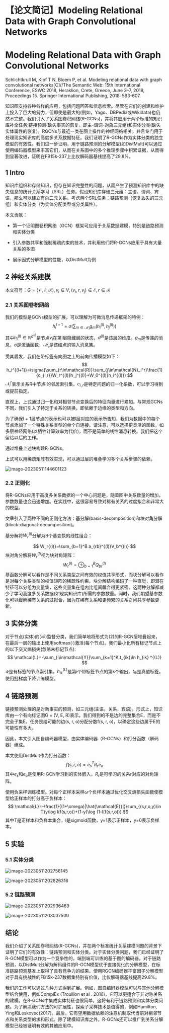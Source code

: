 # 【论文简记】Modeling Relational Data with Graph Convolutional Networks


# Modeling Relational Data with Graph Convolutional Networks

Schlichtkrull M, Kipf T N, Bloem P, et al. Modeling relational data with graph convolutional networks[C]//The Semantic Web: 15th International Conference, ESWC 2018, Heraklion, Crete, Greece, June 3–7, 2018, Proceedings 15. Springer International Publishing, 2018: 593-607.

知识图支持各种各样的应用，包括问题回答和信息检索。尽管在它们的创建和维护上投入了巨大的努力，但即使是最大的(例如，Yago、DBPedia或Wikidata)也仍然不完整。我们引入了关系图卷积网络(R-GCNs)，并将其应用于两个标准的知识库补全任务:链接预测(缺失事实的恢复，即主-谓词-对象三元组)和实体分类(缺失实体属性的恢复)。RGCNs与最近一类在图上操作的神经网络相关，并且专门用于处理现实知识库的高度多关系数据特征。我们证明了R-GCNs作为实体分类的独立模型的有效性。我们进一步证明，用于链路预测的分解模型(如DistMult)可以通过使用编码器模型来丰富它们，从而在关系图中的多个推理步骤中积累证据，从而得到显著改进，证明在FB15k-237上比仅解码器基线提高了29.8%。

## 1 Intro

知识库组织和存储知识，但存在知识完整性的问题，从而产生了预测知识库中的缺失信息的统计关系学习（SRL）任务。假设知识库存储三元组：主语、谓词、宾语，那么可以建立有向二元关系。考虑两个SRL任务：链路预测（恢复丢失的三元组）和实体分类（为实体分配类型或分类属性）。

本文贡献：

- 第一个证明图卷积网络（GCN）框架可应用于关系数据建模，特别是链路预测和实体分类

- 引入参数共享和强制稀疏约束的技术，并利用他们将R-GCNs应用于具有大量关系的多图
- 展示因式分解模型的性能，以DistMult为例

## 2 神经关系建模

本文符号：$G=(\mathcal{V,E,R}), v_i\in V, (v_i, r,v_j)\in \mathcal{E},r\in\mathcal{R}$

### 2.1 关系图卷积网络

我们的模型是GCNs模型的扩展，可以理解为可微消息传递框架的特例：
$$
h_i^{l+1}=\sigma(\sum_{m\in\mathcal{M}_i}g_m(h_i^{(l)},h_j^{(l)}))
$$
其中$h_i^{(l)}\in\mathbb{R}^{d^{(l)}}$是节点$v_i$在第i层隐藏层的状态，$d^{(l)}$是该层的维度。$g_m$是传递的消息，$\sigma$是激活函数，$\mathcal{M}_i$是该结点的输入消息集。

受其启发，我们在带标签有向图之上的前向传播模型如下：
$$
h_i^{(l+1)}=\sigma(\sum_{r\in\mathcal{R}}\sum_{j\in\mathcal{N}_i^r}\frac{1}{c_{i,r}}W_r^{(l)}h_j^{(l)}+W_0^{(l)}h_i^{(l)})
$$
$\mathcal{N}_i^r$表示关系R中节点i的邻居索引集，$c_{i,r}$是特定问题的归一化系数，可以学习得到或提前指定。

直观上，上式通过归一化和对相邻节点变换后的特征向量进行累加。与常规GCNs不同，我们引入了特定于关系的转换，即依赖于边缘的类型和方向。

为了确保l + 1层节点的表示也可以被l层对应的表示所告知，我们为数据中的每个节点添加了一个特殊关系类型的单个自连接。请注意，可以选择更灵活的函数，如多层神经网络(以牺牲计算效率为代价)，而不是简单的线性消息转换。我们把这个留给以后的工作。

通过堆叠上述块构建R-GCNs。

上式可以用稀疏矩阵有效实现，可以通过层的堆叠学习多个关系步骤的依赖。

![image-20230511144601123](https://cdn.jsdelivr.net/gh/Catigeart/imgHost/img/dl/image-20230511144601123.png)

### 2.2 正则化

将R-GCNs应用于高度多关系数据的一个中心问题是，随着图中关系数量的增加，参数数量也会迅速增加。在实践中，这很容易导致对稀有关系的过度拟合和非常大的模型。

文章引入了两种不同的正则化方法：基分解(basis-decomposition)和块对角分解(block-diagonal-decomposition)。

基分解将$W_r^{(l)}$分解为B个基变换的线性组合：

$$
W_r{(l)}=\sum_{b=1}^B a_{rb}^{(l)}V_b^{(l)}
$$
块对角分解将$W_r^{(l)}$视为块对角矩阵：
$$
W_r^{(l)}=\oplus_{b=1}^B Q_{br}^{(l)}
$$
基函数分解可以看作是不同关系类型之间有效的权值共享形式，而块分解可以看作是对每个关系类型的权值矩阵的稀疏性约束。块分解结构编码了一种直觉，即潜在特征可以分组为变量集，这些变量集在组内比组间耦合得更紧密。这两种分解都减少了学习高度多关系数据(如现实知识库)所需的参数数量。同时，我们期望基参数化可以缓解稀有关系的过拟合，因为在稀有关系和更频繁的关系之间共享参数更新。

## 3 实体分类

对于节点(实体)的(半)监督分类，我们简单地将形式为(2)的R-GCN层堆叠起来，在最后一层的输出上使用softmax(·)激活(每个节点)。我们最小化所有标记节点上的以下交叉熵损失(忽略未标记节点):
$$
\mathcal{L}=-\sum_{i\in\mathcal{Y}}\sum_{k=1}^K t_{ik}\ln h_{ik} ^{(L)}
$$
$\mathcal{Y}$是有标签的节点索引集，$h_{ik}^{(L)}$是第i个带标签节点的第k个输出，$t_{ik}$是真值标签。使用批梯度下降训练模型。

## 4 链路预测

链接预测处理的是对新事实的预测，如三元组(主语，关系，宾语)。形式上，知识库由一个有向标记图G = (V, E, R)表示。我们得到的不是边的完整集合E，而是不完全子集E。任务是给可能的边(s, r, o)分配分数f(s, r, o)，以确定这些边属于E的可能性有多大。

因此，本文引入图自编码器模型，由实体编码器（R-GCNs）和打分函数（解码器）组成。

本文使用DistMult作为打分函数：
$$
f(s,r,o)=e_s^TR_re_o
$$
其中$e_s$和$e_o$是使用R-GCN学习到的实体嵌入，$R_r$是可学习的关系r对应的对角矩阵。

使用负采样训练模型。对每个正样本采样$\omega$个负样本通过优化交叉熵损失函数使模型给正样本的打分高于负样本：
$$
\mathcal{L}=-\frac{1}{(1+\omega)|\hat{\mathcal{E}}|}\sum_{(s,r,o,y)\in T}y\log l(f(s,r,o))+(1-y)\log (1-l(f(s,r,o)))
$$
其中T是正样本和负样本集合，l是sigmoid函数，y=1表示正样本，y=0表示负样本。

## 5 实验

### 5.1 实体分类

![image-20230511202756145](https://cdn.jsdelivr.net/gh/Catigeart/imgHost/img/dl/image-20230511202756145.png)

![image-20230511202826316](https://cdn.jsdelivr.net/gh/Catigeart/imgHost/img/dl/image-20230511202826316.png)

### 5.2 链路预测

![image-20230511202936469](https://cdn.jsdelivr.net/gh/Catigeart/imgHost/img/dl/image-20230511202936469.png)

![image-20230511203037500](https://cdn.jsdelivr.net/gh/Catigeart/imgHost/img/dl/image-20230511203037500.png)

## 结论

我们介绍了关系图卷积网络(R-GCNs)，并在两个标准统计关系建模问题的背景下证明了它们的有效性：链路预测和实体分类。对于实体分类问题，我们已经证明了R-GCN模型可以作为一个竞争性的，端到端可训练的基于图的编码器。对于链路预测，以DistMult分解为解码组件的R-GCN模型优于直接优化的分解模型，在标准链路预测基准上取得了具有竞争力的结果。使用RGCN编码器丰富因子分解模型对于具有挑战性的FB15k-237数据集特别有价值，比仅解码器基线提高29.8%。

我们的工作可以通过几种方式得到扩展。例如，图自编码器模型可以与其他分解模型结合使用，例如ComplEx (Trouillon et al . 2016)，它可以更适合于非对称关系的建模。在R-GCNs中集成实体特征也很简单，这将有利于链路预测和实体分类问题。为了解决我们方法的可扩展性，探索子采样技术是值得的，例如Hamilton, Ying和Leskovec(2017)。最后，它有望用数据依赖的注意机制取代当前对相邻节点和关系类型的求和形式。除了建模知识库之外，R-GCNs还可以推广到关系分解模型已经被证明有效的其他应用中。
